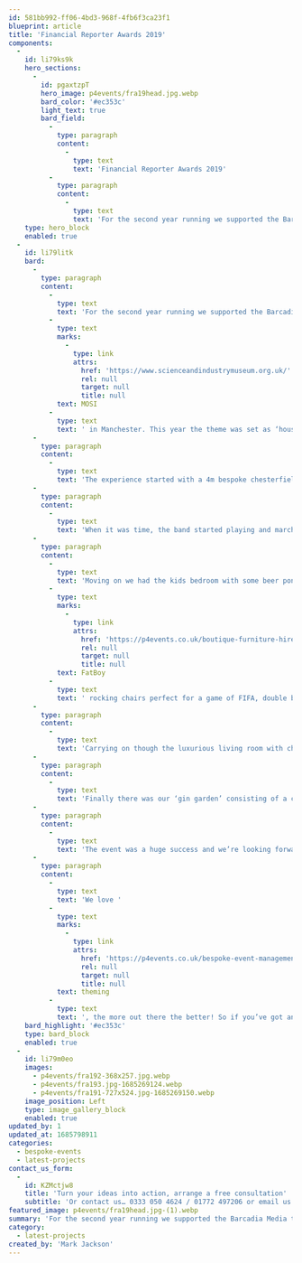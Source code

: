 ```yaml
---
id: 581bb992-ff06-4bd3-968f-4fb6f3ca23f1
blueprint: article
title: 'Financial Reporter Awards 2019'
components:
  -
    id: li79ks9k
    hero_sections:
      -
        id: pgaxtzpT
        hero_image: p4events/fra19head.jpg.webp
        bard_color: '#ec353c'
        light_text: true
        bard_field:
          -
            type: paragraph
            content:
              -
                type: text
                text: 'Financial Reporter Awards 2019'
          -
            type: paragraph
            content:
              -
                type: text
                text: 'For the second year running we supported the Barcadia Media team for the 10th anniversary of the Financial Reporter Awards at MOSI in Manchester. This year the theme was set…'
    type: hero_block
    enabled: true
  -
    id: li79litk
    bard:
      -
        type: paragraph
        content:
          -
            type: text
            text: 'For the second year running we supported the Barcadia Media team for the 10th anniversary of the Financial Reporter Awards at '
          -
            type: text
            marks:
              -
                type: link
                attrs:
                  href: 'https://www.scienceandindustrymuseum.org.uk/'
                  rel: null
                  target: null
                  title: null
            text: MOSI
          -
            type: text
            text: ' in Manchester. This year the theme was set as ‘house party’ and the challenge was on to create 5 immersive themed areas within the usual budget for just one!'
      -
        type: paragraph
        content:
          -
            type: text
            text: 'The experience started with a 4m bespoke chesterfield sofa set against a 12m custom branded backdrop for area sponsor the United Trust Bank. This was a great area for guests to pose for photos during the champagne reception without giving too much away.'
      -
        type: paragraph
        content:
          -
            type: text
            text: 'When it was time, the band started playing and marched everyone in to the venue. Through the ‘hallway’ and in to the main party space. Here we had a kitchen area with a custom built centre island bar, Belfast sinks chilling the beer and even a custom SMEG fridge in the Pantone of the area sponsor Precise Mortgages.'
      -
        type: paragraph
        content:
          -
            type: text
            text: 'Moving on we had the kids bedroom with some beer pong fun, our rock ‘n’ roll '
          -
            type: text
            marks:
              -
                type: link
                attrs:
                  href: 'https://p4events.co.uk/boutique-furniture-hire/bean-bags-tables/bean-bags/'
                  rel: null
                  target: null
                  title: null
            text: FatBoy
          -
            type: text
            text: ' rocking chairs perfect for a game of FIFA, double bed (because everyone loves a selfie on a bed) and our Astral Fighter gaming machine featuring all the most popular titles from the 90’s.'
      -
        type: paragraph
        content:
          -
            type: text
            text: 'Carrying on though the luxurious living room with chesterfield sofas and ornate rugs, guests made there way to the bathroom with also doubled up as the photo booth or “bath tub booth” immersive experience. Guests posed in the bath tub filled with balls with a tiled backdrop and a giant rubber duck!'
      -
        type: paragraph
        content:
          -
            type: text
            text: 'Finally there was our ‘gin garden’ consisting of a custom garden bar, oversized picket fencing and AstroTurf, serving a range of fabulous local gins from the Lakeland Gin Company.'
      -
        type: paragraph
        content:
          -
            type: text
            text: 'The event was a huge success and we’re looking forward to seeing what the 2020 theme has to offer. We’ll be working with the Barcadia team again before that though for the annual Financial Reporter Women’s Recognition Awards at Alley Pally in later September. You can read more about this event over on our industry blog.'
      -
        type: paragraph
        content:
          -
            type: text
            text: 'We love '
          -
            type: text
            marks:
              -
                type: link
                attrs:
                  href: 'https://p4events.co.uk/bespoke-event-management/event-theming/'
                  rel: null
                  target: null
                  title: null
            text: theming
          -
            type: text
            text: ', the more out there the better! So if you’ve got an event coming up, large or small please do get in touch to arrange an initial meeting to discuss your ideas and concept.'
    bard_highlight: '#ec353c'
    type: bard_block
    enabled: true
  -
    id: li79m0eo
    images:
      - p4events/fra192-368x257.jpg.webp
      - p4events/fra193.jpg-1685269124.webp
      - p4events/fra191-727x524.jpg-1685269150.webp
    image_position: Left
    type: image_gallery_block
    enabled: true
updated_by: 1
updated_at: 1685798911
categories:
  - bespoke-events
  - latest-projects
contact_us_form:
  -
    id: KZMctjw8
    title: 'Turn your ideas into action, arrange a free consultation'
    subtitle: 'Or contact us… 0333 050 4624 / 01772 497206 or email us: info@p4events.co.uk'
featured_image: p4events/fra19head.jpg-(1).webp
summary: 'For the second year running we supported the Barcadia Media team for the 10th anniversary of the Financial Reporter Awards at MOSI in Manchester. This year the theme was set as ‘house party’ and the challenge was on to create 5 immersive themed areas within the usual budget for just one!'
category:
  - latest-projects
created_by: 'Mark Jackson'
---
```

